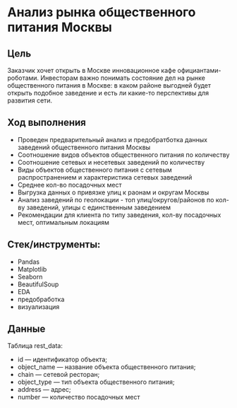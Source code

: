 # Анализ рынка общественного питания Москвы

## Цель
Заказчик хочет открыть в Москве инновационное кафе официантами-роботами. Инвесторам важно понимать состояние дел на рынке общественного питания в Москве: в каком районе выгодней будет открыть подобное заведение и есть ли какие-то перспективы для развития сети. 

## Ход выполнения
  * Проведен предварительный анализ и предобратботка данных заведений общественного питания Москвы
  * Соотношение видов объектов общественного питания по количеству
  * Соотношение сетевых и несетевых заведений по количеству
  * Виды объектов общественного питания с сетевым распространением и характеристика сетевых заведений
  * Среднее кол-во посадочных мест
  * Выгрузка данных о привязке улиц к раонам и округам Москвы
  * Анализ заведений по геолокации - топ улиц/округов/районов по кол-ву заведений, улицы с единственным заведением 
  * Рекомендации для клиента по типу заведения, кол-ву посадочных мест, оптимальным локациям

## Стек/инструменты:

  * Pandas
  * Matplotlib
  * Seaborn
  * BeautifulSoup
  * EDA
  * предобработка
  * визуализация

## Данные
Таблица rest_data:
 * id — идентификатор объекта;
 * object_name — название объекта общественного питания;
 * chain — сетевой ресторан;
 * object_type — тип объекта общественного питания;
 * address — адрес;
 * number — количество посадочных мест



